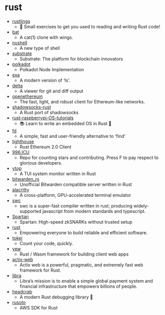 # rust
- [rustlings](https://github.com/rust-lang/rustlings)
  - 🦀 Small exercises to get you used to reading and writing Rust code!
- [bat](https://github.com/sharkdp/bat)
  - A cat(1) clone with wings.
- [nushell](https://github.com/nushell/nushell)
  - A new type of shell
- [substrate](https://github.com/paritytech/substrate)
  - Substrate: The platform for blockchain innovators
- [polkadot](https://github.com/paritytech/polkadot)
  - Polkadot Node Implementation
- [exa](https://github.com/ogham/exa)
  - A modern version of ‘ls’.
- [delta](https://github.com/dandavison/delta)
  - A viewer for git and diff output
- [openethereum](https://github.com/openethereum/openethereum)
  - The fast, light, and robust client for Ethereum-like networks.
- [shadowsocks-rust](https://github.com/shadowsocks/shadowsocks-rust)
  - A Rust port of shadowsocks
- [rust-raspberrypi-OS-tutorials](https://github.com/rust-embedded/rust-raspberrypi-OS-tutorials)
  - 📚 Learn to write an embedded OS in Rust 🦀
- [fd](https://github.com/sharkdp/fd)
  - A simple, fast and user-friendly alternative to 'find'
- [lighthouse](https://github.com/sigp/lighthouse)
  - Rust Ethereum 2.0 Client
- [996.ICU](https://github.com/996icu/996.ICU)
  - Repo for counting stars and contributing. Press F to pay respect to glorious developers.
- [ytop](https://github.com/cjbassi/ytop)
  - A TUI system monitor written in Rust
- [bitwarden_rs](https://github.com/dani-garcia/bitwarden_rs)
  - Unofficial Bitwarden compatible server written in Rust
- [alacritty](https://github.com/alacritty/alacritty)
  - A cross-platform, GPU-accelerated terminal emulator
- [swc](https://github.com/swc-project/swc)
  - swc is a super-fast compiler written in rust; producing widely-supported javascript from modern standards and typescript.
- [Spartan](https://github.com/microsoft/Spartan)
  - Spartan: High-speed zkSNARKs without trusted setup
- [rust](https://github.com/rust-lang/rust)
  - Empowering everyone to build reliable and efficient software.
- [tokei](https://github.com/XAMPPRocky/tokei)
  - Count your code, quickly.
- [yew](https://github.com/yewstack/yew)
  - Rust / Wasm framework for building client web apps
- [actix-web](https://github.com/actix/actix-web)
  - Actix web is a powerful, pragmatic, and extremely fast web framework for Rust.
- [libra](https://github.com/libra/libra)
  - Libra’s mission is to enable a simple global payment system and financial infrastructure that empowers billions of people.
- [headcrab](https://github.com/headcrab-rs/headcrab)
  - A modern Rust debugging library 🦀
- [rusoto](https://github.com/rusoto/rusoto)
  - AWS SDK for Rust

